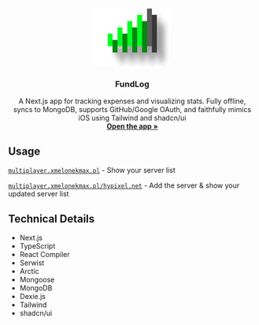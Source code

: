 <div align="center">
  <br />
  <a href="#">
    <img src="assets/readme-logo.png" alt="logo" width="160" height="117">
  </a>

  <h3 align="center">FundLog</h3>

  <p align="center">
    A Next.js app for tracking expenses and visualizing stats. Fully offline, syncs to MongoDB, supports GitHub/Google OAuth, and faithfully mimics iOS using Tailwind and shadcn/ui
    <br />
    <a href="https://fundlog.xmelonekmax.pl"><strong>Open the app »</strong></a>
  </p>
</div>

## Usage
<a href="https://fundlog.xmelonekmax.pl">`multiplayer.xmelonekmax.pl`</a> - Show your server list

<a href="https://fundlog.xmelonekmax.pl/hypixel.net">`multiplayer.xmelonekmax.pl/hypixel.net`</a> - Add the server & show your updated server list

## Technical Details
* Next.js
* TypeScript
* React Compiler
* Serwist
* Arctic
* Mongoose
* MongoDB
* Dexie.js
* Tailwind
* shadcn/ui
